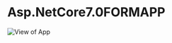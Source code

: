 # Asp.NetCore7.0FORMAPP
![View of App](https://github.com/alperensurucu/Asp.NetCore7.0FORMAPP/assets/107808902/fd3e3224-b3ad-45c8-9e73-65c9708ca339)